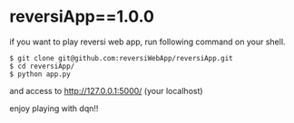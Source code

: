 # reversiApp==1.0.0

if you want to play reversi web app, run following command on your shell.

```
$ git clone git@github.com:reversiWebApp/reversiApp.git
$ cd reversiApp/
$ python app.py
```
and access to http://127.0.0.1:5000/ (your localhost)

enjoy playing with dqn!!
